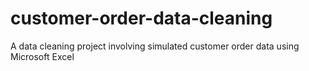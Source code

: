 # customer-order-data-cleaning
A data cleaning project involving simulated customer order data using Microsoft Excel
